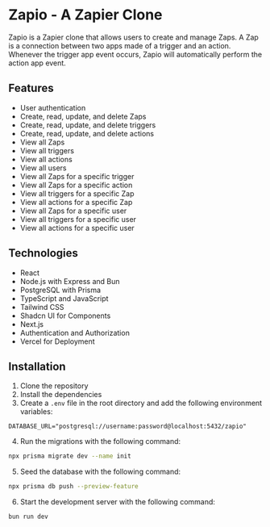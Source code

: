 # Zapio - A Zapier Clone

Zapio is a Zapier clone that allows users to create and manage Zaps. A Zap is a connection between two apps made of a trigger and an action. Whenever the trigger app event occurs, Zapio will automatically perform the action app event.

## Features

- User authentication
- Create, read, update, and delete Zaps
- Create, read, update, and delete triggers
- Create, read, update, and delete actions
- View all Zaps
- View all triggers
- View all actions
- View all users
- View all Zaps for a specific trigger
- View all Zaps for a specific action
- View all triggers for a specific Zap
- View all actions for a specific Zap
- View all Zaps for a specific user
- View all triggers for a specific user
- View all actions for a specific user

## Technologies

- React
- Node.js with Express and Bun
- PostgreSQL with Prisma
- TypeScript and JavaScript
- Tailwind CSS
- Shadcn UI for Components
- Next.js
- Authentication and Authorization
- Vercel for Deployment

## Installation

1. Clone the repository
2. Install the dependencies
3. Create a `.env` file in the root directory and add the following environment variables:

```
DATABASE_URL="postgresql://username:password@localhost:5432/zapio"
```

4. Run the migrations with the following command:

```bash
npx prisma migrate dev --name init
```

5. Seed the database with the following command:

```bash
npx prisma db push --preview-feature
```

6. Start the development server with the following command:

```bash
bun run dev
```
